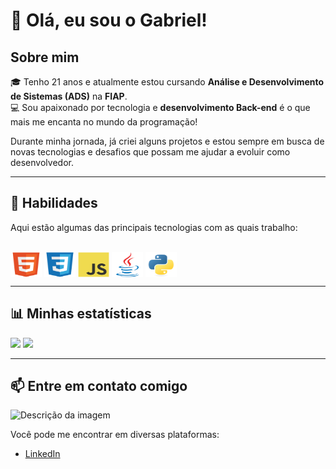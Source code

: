 # 👋 Olá, eu sou o Gabriel!

## Sobre mim
🎓 Tenho 21 anos e atualmente estou cursando **Análise e Desenvolvimento de Sistemas (ADS)** na **FIAP**.  
💻 Sou apaixonado por tecnologia e **desenvolvimento Back-end** é o que mais me encanta no mundo da programação!  

Durante minha jornada, já criei alguns projetos e estou sempre em busca de novas tecnologias e desafios que possam me ajudar a evoluir como desenvolvedor.

---

## 🚀 Habilidades

Aqui estão algumas das principais tecnologias com as quais trabalho:

<div style="display: inline_block"><br>
  <img align="center" alt="HTML" height="40" width="50" src="https://raw.githubusercontent.com/devicons/devicon/master/icons/html5/html5-original.svg">
  <img align="center" alt="CSS" height="40" width="50" src="https://raw.githubusercontent.com/devicons/devicon/master/icons/css3/css3-original.svg">
  <img align="center" alt="Js" height="40" width="50" src="https://raw.githubusercontent.com/devicons/devicon/master/icons/javascript/javascript-original.svg">
  <img align="center" alt="Java" height="40" width="50" src="https://raw.githubusercontent.com/devicons/devicon/master/icons/java/java-original.svg">
  <img align="center" alt="Python" height="40" width="50" src="https://raw.githubusercontent.com/devicons/devicon/master/icons/python/python-original.svg">
</div>

---

## 📊 Minhas estatísticas

<div>
   <a href="https://beacons.ai/anjosgabriel"></a>
     <img height="180em" src="https://github-readme-stats.vercel.app/api?username=anjosgabriel&show_icons=true&theme=merko&include_all_commits=true&count_private=true"/>
    <img height="180em" src="https://github-readme-stats.vercel.app/api/top-langs/?username=anjosgabriel&layout=compact&langs_count=16&theme=merko"/>
</div>

---

## 📫 Entre em contato comigo

![Descrição da imagem](https://link-da-imagem.com/imagem.png)

Você pode me encontrar em diversas plataformas:

- [LinkedIn](https://www.linkedin.com/in/anjosgabriel)
